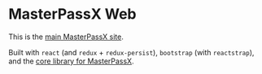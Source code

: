# MasterPassX Web

This is the [main MasterPassX site](https://masterpassx.org).

Built with `react` (and `redux` + `redux-persist`), `bootstrap` (with `reactstrap`), and the [core library for MasterPassX](../core/README.md).